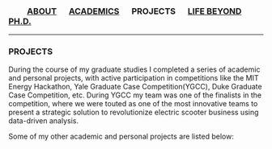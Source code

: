 ### &emsp;&emsp; [ABOUT](./index.md)  &emsp; [ACADEMICS](./Academics.md) &emsp; PROJECTS &emsp; [LIFE BEYOND PH.D.](./lifebeyondphd.md)

------- 
### PROJECTS

During the course of my graduate studies I completed a series of academic and personal projects, with active participation in competitions like the MIT Energy Hackathon, Yale Graduate Case Competition(YGCC), Duke Graduate Case Competition, etc. During YGCC my team was one of the finalists in the competition, where we were touted as one of the most innovative teams to present a strategic solution to revolutionize electric scooter business using data-driven analysis.

Some of my other academic and personal projects are listed below:
